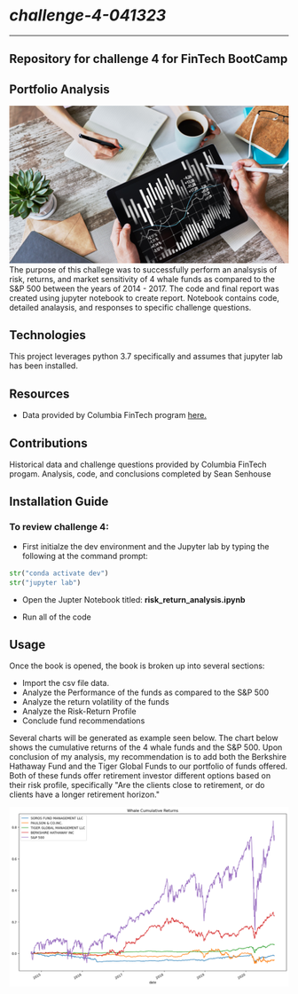 # *challenge-4-041323*
---
**Repository for challenge 4 for FinTech BootCamp**
---
## Portfolio Analysis

![Image used from original FinTech challenge files](https://github.com/ssenhouse/challenge-4-041323/blob/main/Starter_Code/images/cool_portfolio_analysis_image.png)
The purpose of this challege was to successfully perform an analsysis of risk, returns, and market sensitivity of 4 whale funds as compared to the S&P 500 between the years of 2014 - 2017. The code and final report was created using jupyter notebook to create report. Notebook contains code, detailed analaysis, and responses to specific challenge questions.

## Technologies 

This project leverages python 3.7 specifically and assumes that jupyter lab has been installed.

## Resources

* Data provided by Columbia FinTech program [here.](https://github.com/ssenhouse/challenge-4-041323/tree/main/Starter_Code/Resources)
 
## Contributions 

Historical data and challenge questions provided by Columbia FinTech progam.
Analysis, code, and conclusions completed by Sean Senhouse

## Installation Guide
### To review challenge 4:

* First initialze the dev environment and the Jupyter lab by typing the following at the command prompt:  

```python
str("conda activate dev")
str("jupyter lab")
```
* Open the Jupter Notebook titled: **risk_return_analysis.ipynb** 

* Run all of the code

## Usage

Once the book is opened, the book is broken up into several sections:
* Import the csv file data.
* Analyze the Performance of the funds as compared to the S&P 500
* Analyze the return volatility of the funds
* Analyze the Risk-Return Profile
* Conclude fund recommendations

Several charts will be generated as example seen below. The chart below shows the cumulative returns of the 4 whale funds and the S&P 500. Upon conclusion of my analysis, my recommendation is to add both the Berkshire Hathaway Fund and the Tiger Global Funds to our portfolio of funds offered. Both of these funds offer retirement investor different options based on their risk profile, specifically "Are the clients close to retirement, or do clients have a longer retirement horizon."

![Cumulative Returns for the Whale funds & S&P 500](/Starter_Code/images/whale_and_spx_returns.png)